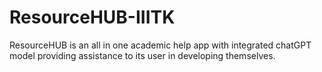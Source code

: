 # ResourceHUB-IIITK
ResourceHUB is an all in one academic help app with integrated chatGPT model providing assistance to its user in developing themselves.
